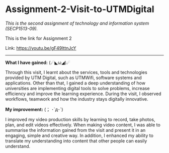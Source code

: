 # Assignment-2-Visit-to-UTMDigital
*This is the second assignment of technology and information system (SECP1513-09).*

This is the link for Assignment 2

Link: https://youtu.be/gF49lttnJcY

-------------------------------------------------------------------------------------------------------

**What I have gained:** (☄◣ω◢)☄

Through this visit, I learnt about the services, tools and technologies provided by UTM Digital, such as UTMWifi, software systems and applications. Other than that, I gained a deep understanding of how universities are implementing digital tools to solve problems, increase efficiency and improve the learning experience. During the visit, I observed workflows, teamwork and how the industry stays digitally innovative.


**My improvement:** (； ･`д･´)

I improved my video production skills by learning to record, take photos, plan, and edit videos effectively. When making video content, I was able to summarise the information gained from the visit and present it in an engaging, simple and creative way. In addition, I enhanced my ability to translate my understanding into content that other people can easily understand.





